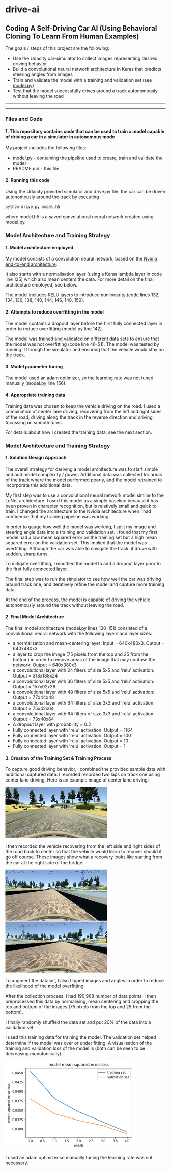 # drive-ai
## Coding A Self-Driving Car AI (Using Behavioral Cloning To Learn From Human Examples)

The goals / steps of this project are the following:

* Use the Udacity car-simulator to collect images representing desired driving behavior
* Build a convolutional neural network architecture in Keras that predicts steering angles from images
* Train and validate the model with a training and validation set (see [model.py](./model.py))
* Test that the model successfully drives around a track autonomously without leaving the road

****

[//]: # (Image References)

[image1]: ./examples/01.jpg "Centre Driving"
[image2]: ./examples/02.jpg "Recovery - side"
[image3]: ./examples/03.jpg "Recovery - centre"
[image4]: ./examples/04.png "Training and Validation"

---
### Files and Code

#### 1. This repository contains code that can be used to train a model capable of driving a car in a simulator in autonomous mode

My project includes the following files:

* model.py - containing the pipeline used to create, train and validate the model
* README.md - this file

#### 2. Running this code
Using the Udacity provided simulator and drive.py file, the car can be driven autonomously around the track by executing 
```sh
python drive.py model.h5
```
where model.h5 is a saved convolutional neural network created using model.py.

### Model Architecture and Training Strategy

#### 1. Model architecture employed

My model consists of a convolution neural network, based on the [Nvidia end-to-end architecture](https://devblogs.nvidia.com/parallelforall/deep-learning-self-driving-cars/). 

It also starts with a normalisation layer (using a Keras lambda layer in code line 125) which also mean centers the data. For more detail on the final architecture employed, see below.

The model includes RELU layers to introduce nonlinearity (code lines 132, 134, 136, 138, 140, 144, 146, 148, 150).

#### 2. Attempts to reduce overfitting in the model

The model contains a dropout layer before the first fully connected layer in order to reduce overfitting (model.py line 142). 

The model was trained and validated on different data sets to ensure that the model was not overfitting (code line 46-51). The model was tested by running it through the simulator and ensuring that the vehicle would stay on the track.

#### 3. Model parameter tuning

The model used an adam optimizer, so the learning rate was not tuned manually (model.py line 156).

#### 4. Appropriate training data

Training data was chosen to keep the vehicle driving on the road. I used a combination of center lane driving, recovering from the left and right sides of the road, driving along the track in the reverse direction and driving focussing on smooth turns. 

For details about how I created the training data, see the next section. 

### Model Architecture and Training Strategy

#### 1. Solution Design Approach

The overall strategy for deriving a model architecture was to start simple and add model complexity / power. Additional data was collected for areas of the track where the model performed poorly, and the model retrained to incorporate this additional data.

My first step was to use a convolutional neural network model similar to the LeNet architecture. I used this model as a simple baseline because it has been proven in character recognition, but is relatively small and quick to train. I changed the architecture to the Nvidia architecture when I had confidence that my training pipeline was working.

In order to gauge how well the model was working, I split my image and steering angle data into a training and validation set. I found that my first model had a low mean squared error on the training set but a high mean squared error on the validation set. This implied that the model was overfitting. Although the car was able to navigate the track, it drove with sudden, sharp turns.

To mitigate overfitting, I modified the model to add a dropout layer prior to the first fully connected layer. 

The final step was to run the simulator to see how well the car was driving around track one, and iteratively refine the model and capture more training data.

At the end of the process, the model is capable of driving the vehicle autonomously around the track without leaving the road.

#### 2. Final Model Architecture

The final model architecture (model.py lines 130-151) consisted of a convolutional neural network with the following layers and layer sizes:

* a normalisation and mean-centering layer: Input = 640x480x3. Output = 640x480x3
* a layer to crop the image (75 pixels from the top and 25 from the bottom) in order to remove areas of the image that may confuse the network: Output = 640x380x3
* a convolutional layer with 24 filters of size 5x5 and 'relu' activation: Output = 318x188x24
* a convolutional layer with 36 filters of size 5x5 and 'relu' activation: Output = 157x92x36
* a convolutional layer with 48 filters of size 5x5 and 'relu' activation: Output = 77x44x48
* a convolutional layer with 64 filters of size 3x3 and 'relu' activation: Output = 75x42x64
* a convolutional layer with 64 filters of size 3x3 and 'relu' activation: Output = 73x40x64
* A dropout layer with probability = 0.2
* Fully connected layer with 'relu' activation. Output = 1164
* Fully connected layer with 'relu' activation. Output = 100
* Fully connected layer with 'relu' activation. Output = 10
* Fully connected layer with 'relu' activation. Output = 1

#### 3. Creation of the Training Set & Training Process

To capture good driving behavior, I combined the provided sample data with additional captured data. I recorded recorded two laps on track one using center lane driving. Here is an example image of center lane driving:

![alt text][image1]

I then recorded the vehicle recovering from the left side and right sides of the road back to center so that the vehicle would learn to recover should it go off course. These images show what a recovery looks like starting from the car at the right side of the bridge:

![alt text][image2]
![alt text][image3]

To augment the dataset, I also flipped images and angles in order to reduce the likelihood of the model overfitting. 

After the collection process, I had 190,968 number of data points. I then preprocessed this data by normalising, mean centering and cropping the top and bottom of the images (75 pixels from the top and 25 from the bottom).

I finally randomly shuffled the data set and put 20% of the data into a validation set. 

I used this training data for training the model. The validation set helped determine if the model was over or under fitting. A visualisation of the training and validation loss of the model is (both can be seen to be decreasing monotonically).

![alt text][image4]

I used an adam optimizer so manually tuning the learning rate was not necessary.
